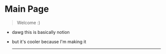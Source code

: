 # Main Page
> Welcome :)

* dawg this is basically notion
* but it's cooler because I'm making it
  
  ---
